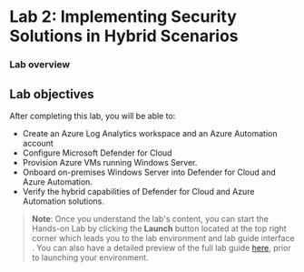 # Lab 2: Implementing Security Solutions in Hybrid Scenarios

### Lab overview



## Lab objectives

After completing this lab, you will be able to:

   - Create an Azure Log Analytics workspace and an Azure Automation account
   - Configure Microsoft Defender for Cloud
   - Provision Azure VMs running Windows Server.
   - Onboard on-premises Windows Server into Defender for Cloud and Azure Automation.
   - Verify the hybrid capabilities of Defender for Cloud and Azure Automation solutions.

   >**Note**: Once you understand the lab's content, you can start the Hands-on Lab by clicking the **Launch** button located at the top right corner which leads you to the lab environment and lab guide interface . You can also have a detailed preview of the full lab guide [here](https://experience.cloudlabs.ai/#/labguidepreview/), prior to launching your environment.

